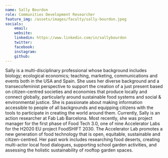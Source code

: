```yaml
---
name: Sally Bourdon
role: Communities Development Researcher
feature_img: /assets/images/faculty/sally-bourdon.jpeg
socials:
    email:
    website:
    linkedin: https://www.linkedin.com/in/sallybourdon
    twitter:
    facebook:
    instagram:
    github:
---
```


Sally is a multi-disciplinary professional whose background includes biology; ecological economics; teaching, marketing, communications and events both in the USA and Spain. She uses her diverse background and a transecofeminist perspective to support the creation of a just present based on citizen-centred societies and economies that produce locally and connect globally, particularly around sustainable food systems and social & environmental justice. She is passionate about making information accessible to people of all backgrounds and equipping citizens with the tools to participate in creating the world around them. Currently, Sally is an action researcher at Fab Lab Barcelona. Most recently, she was project manager for the first phase of Food Tech 3.0, one of nine Accelerator Labs for the H2020 EU project FoodSHIFT 2030. The Accelerator Lab promotes a new generation of food technology that is open, equitable, sustainable and citizen-centred. Her past work includes researching food deserts, creating multi-actor local food dialogues, supporting school garden activities, and assessing the holistic sustainability of rooftop garden spaces.